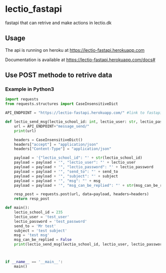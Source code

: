 # lectio_fastapi
fastapi that can retrive and make actions in lectio.dk


## Usage
The api is running on heroku at https://lectio-fastapi.herokuapp.com 

Documentation is available at https://lectio-fastapi.herokuapp.com/docs#


## Use POST methode to retrive data
### Example in Python3
```python
import requests
from requests.structures import CaseInsensitiveDict

API_ENDPOINT = "https://lectio-fastapi.herokuapp.com/" #link to fastapi

def lectio_send_msg(lectio_school_id: int, lectio_user: str, lectio_password: str, send_to :str, subject: str, msg: str, msg_can_be_replied: bool):
    url = API_ENDPOINT+"message_send/"
    print(url)

    headers = CaseInsensitiveDict()
    headers["accept"] = "application/json"
    headers["Content-Type"] = "application/json"

    payload = '{"lectio_school_id": "' + str(lectio_school_id)
    payload = payload + '", "lectio_user": "' + lectio_user
    payload = payload + '", "lectio_password": "' + lectio_password
    payload = payload + '", "send_to": "' + send_to
    payload = payload + '", "subject": "' + subject
    payload = payload + '", "msg": "' + msg
    payload = payload + '", "msg_can_be_replied": "' + str(msg_can_be_replied) + '"}'

    resp_post = requests.post(url, data=payload, headers=headers)
    return resp_post

def main():
    lectio_school_id = 235
    lectio_user = 'test_user'
    lectio_password = 'test_password'
    send_to = 'Mr test'
    subject = 'test subject'
    msg = 'test msg'
    msg_can_be_replied = False
    print(lectio_send_msg(lectio_school_id, lectio_user, lectio_password, send_to, subject, msg, msg_can_be_replied).text)



if __name__ == '__main__':
    main()



````

